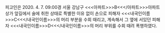 피고인은 2020. 4. 7. 09:00경 서울 강남구 <<<아파트>>>B<<</아파트>>>아파트 상가 앞길에서 술에 취한 상태로 특별한 이유 없이 손으로 피해자 <<<내국인이름>>>C<<</내국인이름>>>의 머리 부분을 수회 때리고, 계속해서 그 옆에 서있던 피해자 <<<내국인이름>>>D<<</내국인이름>>>의 머리 부위를 수회 때려 폭행하였다.